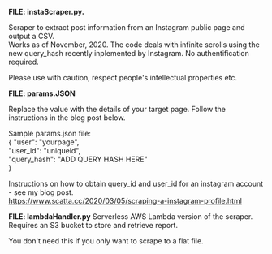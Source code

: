 **FILE: instaScraper.py.**

Scraper to extract post information from an Instagram public page and output a CSV.  
Works as of November, 2020. The code deals with infinite scrolls using the new query_hash recently inplemented by Instagram. 
No authentification required. 

Please use with caution, respect people's intellectual properties etc.

**FILE: params.JSON**

Replace the value with the details of your target page. Follow the instructions in the blog post below. 

Sample params.json file:  
    {
        "user": "yourpage",  
        "user_id": "uniqueid",  
        "query_hash": "ADD QUERY HASH HERE"  
    }  

Instructions on how to obtain query_id and user_id for an instagram account - see my blog post.  
https://www.scatta.cc/2020/03/05/scraping-a-instagram-profile.html


**FILE: lambdaHandler.py**
Serverless AWS Lambda version of the scraper. Requires an S3 bucket to store and retrieve report.

You don't need this if you only want to scrape to a flat file.


